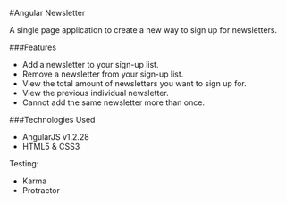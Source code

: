 #Angular Newsletter

A single page application to create a new way to sign up for newsletters.

###Features

- Add a newsletter to your sign-up list.
- Remove a newsletter from your sign-up list.
- View the total amount of newsletters you want to sign up for.
- View the previous individual newsletter.
- Cannot add the same newsletter more than once.

###Technologies Used

- AngularJS v1.2.28
- HTML5 & CSS3

Testing:

- Karma
- Protractor
